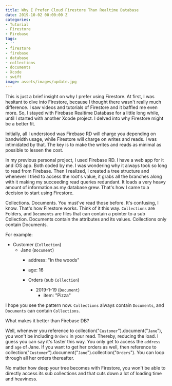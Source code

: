 ```yaml
---
title: Why I Prefer Cloud Firestore Than Realtime Database
date: 2019-10-02 00:00:00 Z
categories:
- Tutorial
- Firestore
- Firebase
tags:
- ''
- firestore
- firebase
- database
- collections
- documents
- Xcode
- swift
image: assets/images/update.jpg
---
```


This is just a brief insight on why I prefer using Firestore. At first, I was hesitant to dive into Firestore, because I thought there wasn't really much difference. I saw videos and tutorials of Firestore and it baffled me even more. So, I stayed with Firebase Realtime Database for a little long while, until I started with another Xcode project. I delved into why Firestore might be a better fit.

Initially, all I understood was Firebase RD will charge you depending on bandwidth usage, while Firestore will charge on writes and reads. I was intimidated by that. The key is to make the writes and reads as minimal as possible to lessen the cost.

In my previous personal project, I used Firebase RD. I have a web app for it and iOS app. Both coded by me. I was wondering why it always took so long to read from Firebase. Then I realized, I created a tree structure and whenever I tried to access the root's value, it grabs all the branches along with it making my succeeding read queries redundant. It loads a very heavy amount of information as my database grew. That's how I came to a decision to start using Firestore.

Collections. Documents. You must've read those before. It's confusing, I know. That's how Firestore works. Think of it this way. `Collections` are Folders, and `Documents` are files that can contain a pointer to a sub Collection. Documents contain the attributes and its values. Collections only contain Documents.

For example:

* Customer (`Collection`)
	* Jane (`Document`)
		* address: "In the woods"
		* age: 16
		
		* Orders (sub `Collection`)
			* 2019-1-19 (`Document`)
				* item: "Pizza"

I hope you see the pattern now. `Collections` always contain `Documents`, and `Documents` can contain `Collections`. 

What makes it better than Firebase DB?

Well, whenever you reference to collection("`Customer`").document("`Jane`"), you won't be including `Orders` in your read. Thereby, reducing the load. I guess you can say it's faster this way. You only get to access the `address` and `age` of Jane. If you want to get her orders as well, then reference to collection("`Customer`").document("`Jane`").collection("`Orders`"). You can loop through all her orders thereafter.

No matter how deep your tree becomes with Firestore, you won't be able to directly access its sub collections and that cuts down a lot of loading time and heaviness.
